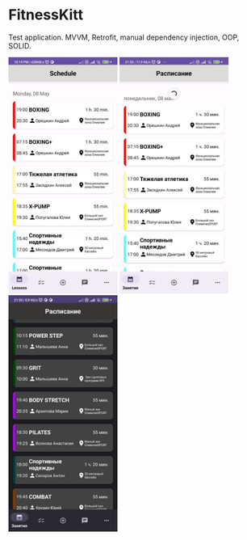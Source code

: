 # FitnessKitt

Test application. MVVM, Retrofit, manual dependency injection, OOP, SOLID.

<img src="img/screenshot1.jpg" width="216" height="468"/> <img src="img/screenshot2.jpg" width="216" height="468"/> <img src="img/screenshot3.jpg" width="216" height="468"/>
